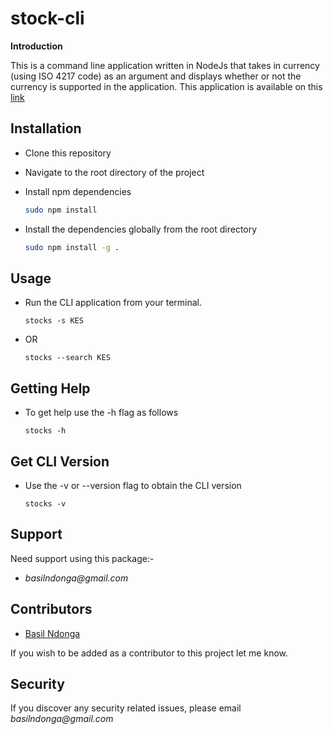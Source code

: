 # stock-cli

**Introduction**

This is a command line application written in NodeJs that takes in currency (using ISO 4217 code) as an argument and displays whether or not the currency is supported in the application. This application is available on this [link](https://github.com/Bascil/stock-cli) 
 
## Installation
* Clone this repository
* Navigate to the root directory of the project
* Install npm dependencies 

    ```sh
    sudo npm install
    ```
* Install the dependencies globally from the root directory

    ```sh
    sudo npm install -g .
    ```

## Usage
  * Run the CLI application from your terminal.

    `stocks -s KES` 

  * OR

    `stocks --search KES`
   
## Getting Help

  * To get help use the -h flag as follows

    `stocks -h`
  
## Get CLI Version

  * Use the -v or --version flag to obtain the CLI version

    `stocks -v`

## Support

Need support using this package:-

- _basilndonga@gmail.com_ 

## Contributors

- [Basil Ndonga](https://www.linkedin.com/in/basil-ndonga/)


If you wish to be added as a contributor to this project let me know.


## Security

If you discover any security related issues, please email _basilndonga@gmail.com_ 




